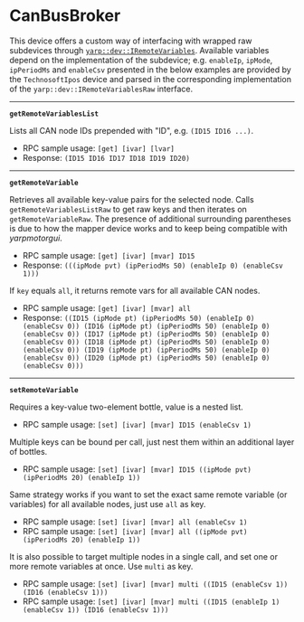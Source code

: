 # CanBusBroker

This device offers a custom way of interfacing with wrapped raw subdevices through [`yarp::dev::IRemoteVariables`](http://www.yarp.it/devel/classyarp_1_1dev_1_1IRemoteVariables.html). Available variables depend on the implementation of the subdevice; e.g. `enableIp`, `ipMode`, `ipPeriodMs` and `enableCsv` presented in the below examples are provided by the `TechnosoftIpos` device and parsed in the corresponding implementation of the `yarp::dev::IRemoteVariablesRaw` interface.

---

**`getRemoteVariablesList`**

Lists all CAN node IDs prepended with "ID", e.g. `(ID15 ID16 ...)`.

* RPC sample usage: `[get] [ivar] [lvar]`
* Response: `(ID15 ID16 ID17 ID18 ID19 ID20)`

---

**`getRemoteVariable`**

Retrieves all available key-value pairs for the selected node. Calls `getRemoteVariablesListRaw` to get raw keys and then iterates on `getRemoteVariableRaw`. The presence of additional surrounding parentheses is due to how the mapper device works and to keep being compatible
with *yarpmotorgui*.

* RPC sample usage: `[get] [ivar] [mvar] ID15`
* Response: `(((ipMode pvt) (ipPeriodMs 50) (enableIp 0) (enableCsv 1)))`

If `key` equals `all`, it returns remote vars for all available CAN nodes.

* RPC sample usage: `[get] [ivar] [mvar] all`
* Response: `((ID15 (ipMode pt) (ipPeriodMs 50) (enableIp 0) (enableCsv 0)) (ID16 (ipMode pt) (ipPeriodMs 50) (enableIp 0) (enableCsv 0)) (ID17 (ipMode pt) (ipPeriodMs 50) (enableIp 0) (enableCsv 0)) (ID18 (ipMode pt) (ipPeriodMs 50) (enableIp 0) (enableCsv 0)) (ID19 (ipMode pt) (ipPeriodMs 50) (enableIp 0) (enableCsv 0)) (ID20 (ipMode pt) (ipPeriodMs 50) (enableIp 0) (enableCsv 0)))`

---

**`setRemoteVariable`**

Requires a key-value two-element bottle, value is a nested list.

* RPC sample usage: `[set] [ivar] [mvar] ID15 (enableCsv 1)`

Multiple keys can be bound per call, just nest them within an additional layer of bottles.

* RPC sample usage: `[set] [ivar] [mvar] ID15 ((ipMode pvt) (ipPeriodMs 20) (enableIp 1))`

Same strategy works if you want to set the exact same remote variable (or variables) for all available nodes, just use `all` as key.

* RPC sample usage: `[set] [ivar] [mvar] all (enableCsv 1)`
* RPC sample usage: `[set] [ivar] [mvar] all ((ipMode pvt) (ipPeriodMs 20) (enableIp 1))`

It is also possible to target multiple nodes in a single call, and set one or more remote variables at once. Use `multi` as key.

* RPC sample usage: `[set] [ivar] [mvar] multi ((ID15 (enableCsv 1)) (ID16 (enableCsv 1)))`
* RPC sample usage: `[set] [ivar] [mvar] multi ((ID15 (enableIp 1) (enableCsv 1)) (ID16 (enableCsv 1)))`

